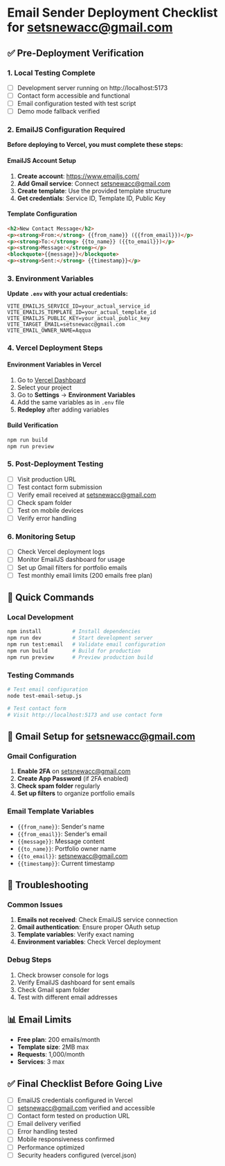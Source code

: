 # Email Sender Deployment Checklist for setsnewacc@gmail.com

## ✅ Pre-Deployment Verification

### 1. Local Testing Complete
- [ ] Development server running on http://localhost:5173
- [ ] Contact form accessible and functional
- [ ] Email configuration tested with test script
- [ ] Demo mode fallback verified

### 2. EmailJS Configuration Required
**Before deploying to Vercel, you must complete these steps:**

#### EmailJS Account Setup
1. **Create account**: https://www.emailjs.com/
2. **Add Gmail service**: Connect setsnewacc@gmail.com
3. **Create template**: Use the provided template structure
4. **Get credentials**: Service ID, Template ID, Public Key

#### Template Configuration
```html
<h2>New Contact Message</h2>
<p><strong>From:</strong> {{from_name}} ({{from_email}})</p>
<p><strong>To:</strong> {{to_name}} ({{to_email}})</p>
<p><strong>Message:</strong></p>
<blockquote>{{message}}</blockquote>
<p><strong>Sent:</strong> {{timestamp}}</p>
```

### 3. Environment Variables
**Update `.env` with your actual credentials:**
```
VITE_EMAILJS_SERVICE_ID=your_actual_service_id
VITE_EMAILJS_TEMPLATE_ID=your_actual_template_id
VITE_EMAILJS_PUBLIC_KEY=your_actual_public_key
VITE_TARGET_EMAIL=setsnewacc@gmail.com
VITE_EMAIL_OWNER_NAME=Aqqua
```

### 4. Vercel Deployment Steps

#### Environment Variables in Vercel
1. Go to [Vercel Dashboard](https://vercel.com/dashboard)
2. Select your project
3. Go to **Settings** → **Environment Variables**
4. Add the same variables as in `.env` file
5. **Redeploy** after adding variables

#### Build Verification
```bash
npm run build
npm run preview
```

### 5. Post-Deployment Testing
- [ ] Visit production URL
- [ ] Test contact form submission
- [ ] Verify email received at setsnewacc@gmail.com
- [ ] Check spam folder
- [ ] Test on mobile devices
- [ ] Verify error handling

### 6. Monitoring Setup
- [ ] Check Vercel deployment logs
- [ ] Monitor EmailJS dashboard for usage
- [ ] Set up Gmail filters for portfolio emails
- [ ] Test monthly email limits (200 emails free plan)

## 🔧 Quick Commands

### Local Development
```bash
npm install          # Install dependencies
npm run dev          # Start development server
npm run test:email   # Validate email configuration
npm run build        # Build for production
npm run preview      # Preview production build
```

### Testing Commands
```bash
# Test email configuration
node test-email-setup.js

# Test contact form
# Visit http://localhost:5173 and use contact form
```

## 📧 Gmail Setup for setsnewacc@gmail.com

### Gmail Configuration
1. **Enable 2FA** on setsnewacc@gmail.com
2. **Create App Password** (if 2FA enabled)
3. **Check spam folder** regularly
4. **Set up filters** to organize portfolio emails

### Email Template Variables
- `{{from_name}}`: Sender's name
- `{{from_email}}`: Sender's email
- `{{message}}`: Message content
- `{{to_name}}`: Portfolio owner name
- `{{to_email}}`: setsnewacc@gmail.com
- `{{timestamp}}`: Current timestamp

## 🚨 Troubleshooting

### Common Issues
1. **Emails not received**: Check EmailJS service connection
2. **Gmail authentication**: Ensure proper OAuth setup
3. **Template variables**: Verify exact naming
4. **Environment variables**: Check Vercel deployment

### Debug Steps
1. Check browser console for logs
2. Verify EmailJS dashboard for sent emails
3. Check Gmail spam folder
4. Test with different email addresses

## 📊 Email Limits
- **Free plan**: 200 emails/month
- **Template size**: 2MB max
- **Requests**: 1,000/month
- **Services**: 3 max

## ✅ Final Checklist Before Going Live

- [ ] EmailJS credentials configured in Vercel
- [ ] setsnewacc@gmail.com verified and accessible
- [ ] Contact form tested on production URL
- [ ] Email delivery verified
- [ ] Error handling tested
- [ ] Mobile responsiveness confirmed
- [ ] Performance optimized
- [ ] Security headers configured (vercel.json)